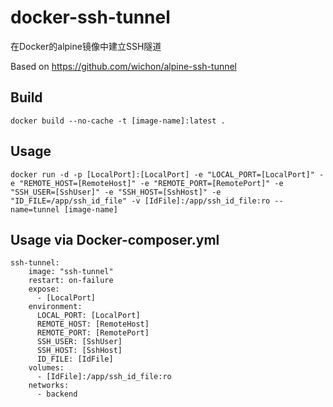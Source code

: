 # docker-ssh-tunnel
在Docker的alpine镜像中建立SSH隧道

Based on https://github.com/wichon/alpine-ssh-tunnel

## Build
```
docker build --no-cache -t [image-name]:latest .
```

## Usage
```
docker run -d -p [LocalPort]:[LocalPort] -e "LOCAL_PORT=[LocalPort]" -e "REMOTE_HOST=[RemoteHost]" -e "REMOTE_PORT=[RemotePort]" -e "SSH_USER=[SshUser]" -e "SSH_HOST=[SshHost]" -e "ID_FILE=/app/ssh_id_file" -v [IdFile]:/app/ssh_id_file:ro --name=tunnel [image-name]
```

## Usage via Docker-composer.yml
```
ssh-tunnel:
    image: "ssh-tunnel"
    restart: on-failure
    expose:
      - [LocalPort]
    environment:
      LOCAL_PORT: [LocalPort]
      REMOTE_HOST: [RemoteHost]
      REMOTE_PORT: [RemotePort]
      SSH_USER: [SshUser]
      SSH_HOST: [SshHost]
      ID_FILE: [IdFile]
    volumes:
      - [IdFile]:/app/ssh_id_file:ro
    networks:
      - backend
```

